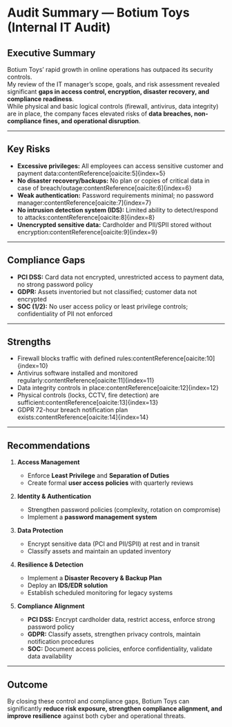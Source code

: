 # Audit Summary — Botium Toys (Internal IT Audit)

## Executive Summary
Botium Toys’ rapid growth in online operations has outpaced its security controls.  
My review of the IT manager’s scope, goals, and risk assessment revealed significant **gaps in access control, encryption, disaster recovery, and compliance readiness**.  
While physical and basic logical controls (firewall, antivirus, data integrity) are in place, the company faces elevated risks of **data breaches, non-compliance fines, and operational disruption**.

---

## Key Risks
- **Excessive privileges:** All employees can access sensitive customer and payment data:contentReference[oaicite:5]{index=5}  
- **No disaster recovery/backups:** No plan or copies of critical data in case of breach/outage:contentReference[oaicite:6]{index=6}  
- **Weak authentication:** Password requirements minimal; no password manager:contentReference[oaicite:7]{index=7}  
- **No intrusion detection system (IDS):** Limited ability to detect/respond to attacks:contentReference[oaicite:8]{index=8}  
- **Unencrypted sensitive data:** Cardholder and PII/SPII stored without encryption:contentReference[oaicite:9]{index=9}  

---

## Compliance Gaps
- **PCI DSS:** Card data not encrypted, unrestricted access to payment data, no strong password policy  
- **GDPR:** Assets inventoried but not classified; customer data not encrypted  
- **SOC (1/2):** No user access policy or least privilege controls; confidentiality of PII not enforced  

---

## Strengths
- Firewall blocks traffic with defined rules:contentReference[oaicite:10]{index=10}  
- Antivirus software installed and monitored regularly:contentReference[oaicite:11]{index=11}  
- Data integrity controls in place:contentReference[oaicite:12]{index=12}  
- Physical controls (locks, CCTV, fire detection) are sufficient:contentReference[oaicite:13]{index=13}  
- GDPR 72-hour breach notification plan exists:contentReference[oaicite:14]{index=14}  

---

## Recommendations
1. **Access Management**  
   - Enforce **Least Privilege** and **Separation of Duties**  
   - Create formal **user access policies** with quarterly reviews  

2. **Identity & Authentication**  
   - Strengthen password policies (complexity, rotation on compromise)  
   - Implement a **password management system**  

3. **Data Protection**  
   - Encrypt sensitive data (PCI and PII/SPII) at rest and in transit  
   - Classify assets and maintain an updated inventory  

4. **Resilience & Detection**  
   - Implement a **Disaster Recovery & Backup Plan**  
   - Deploy an **IDS/EDR solution**  
   - Establish scheduled monitoring for legacy systems  

5. **Compliance Alignment**  
   - **PCI DSS:** Encrypt cardholder data, restrict access, enforce strong password policy  
   - **GDPR:** Classify assets, strengthen privacy controls, maintain notification procedures  
   - **SOC:** Document access policies, enforce confidentiality, validate data availability  

---

## Outcome
By closing these control and compliance gaps, Botium Toys can significantly **reduce risk exposure, strengthen compliance alignment, and improve resilience** against both cyber and operational threats.
